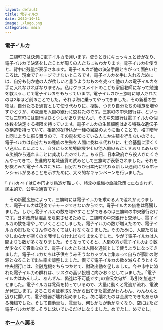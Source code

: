 ```yaml
---
layout: default
title: 電子イルカ
date: 2023-10-22
image: ./logo.png
categories: main
---
```


### 電子イルカ

　三旗町では決済に電子イルカを用います。使うときにキュッキュと音がなり、電子イルカで決済をしたことが周りの人たちにもわかります。電子イルカを使うと、背中に残量が表示されます。電子イルカが他の決済手段とちがって面白いところは、現金でチャージできないところです。電子イルカを手に入れるためには、自分も何か他の人が欲しいと思うようなものを売って他の人の電子イルカを手に入れなければなりません。私はクラスメイトのこども家庭教師になって勉強を教えることで電子イルカをもらっています。電子イルカが三旗町に導入されたのは2年ほど前のことでした。それは海に乗ってやってきました。その新種の生物は、自分たちを通貨として使う代わりに、複製、つまり自分たちの種族を増やすかどうか、の裁量を人間の銀行に委ねたのです。三旗町の中央銀行は、といっても三旗町には銀行はひとつしかありませんが、その中央銀行は電子イルカの個体数を決定する権限を持っています。電子イルカの生殖細胞はある特殊な遺伝子の構造を持っていて、相補的なRNAが一種の回路のように働くことで、格子暗号と同じように振る舞うので、その鍵を知っている人しか生殖を行えないのです。電子イルカは自分たちの種族の生殖を人間に委ねる代わりに、社会基盤に深くくい込むことによって、自分たちを環境破壊やその他人間のもたらすありとあらゆる災禍から逃れることに成功したのでした。ある日、日本政府から役人がたくさんやってきて、先進的な地域通貨の試みとして三旗町が表彰されました。それを好機とみた電子イルカたちは、自分たちが日本円に代わる新しい通貨になるポテンシャルがあることを示すために、大々的なキャンペーンを行いました。

｢イルカペイは日本円より偽造が難しく、特定の組織の金融政策に左右されず、民主的で、公平な通貨です｣

　その新聞広告によって、三旗町には電子イルカを求める人で溢れかえりました、電子イルカは現金でチャージできないからです。電子イルカの価格は高騰しました。しかし電子イルカの数を増やすことができるのは三旗町の中央銀行だけです。日本政府は混乱を収束させるために、三旗町の中央銀行と交渉し、電子イルカの数を増やしていくことにしました。電子イルカの数が増えたので、電子イルカの餌もたくさん作らなくてはいけなくなりました。そのために、人間たちは少しおなかが空くのを我慢しなければなりませんでした。やがて電子イルカは人間よりも数が多くなりました。そうなってくると、人間の方が電子イルカより数が少なくて貴重なので、電子イルカたちは人間を通貨として使うようになってきました。電子イルカたちは子供をうみそうなカップルに集まって自らが家計の財源となることで出生率を調整しました。慌てて電子イルカの数を減らそうとする中央銀行には、金融危機をちらつかせて、財政出動を促しました。今や市中に溢れた電子イルカの群れは、リスクの高い投機に向かおうとしていました。｢電子イルカはあんしん、あんぜん、偽造は不可能です｣の宣伝文句が、取引を加速させました。電子イルカは電荷を持っているので、大量に動くと電流が流れ、電波が発生します。あちこちの証券取引所から出てきた電波がわんわん、わんわんと辺りに響いて、電子機器が壊れ始めました。次に壊れたのは金属でできたあらゆる機械でした。そして自動車も、電車も、何もかもが動かなくなり、空にはただ電子イルカが楽しそうに泳いでいるだけになりました。めでたし、めでたし。


### [ホームへ戻る](./)
